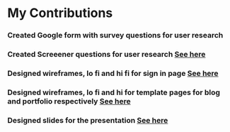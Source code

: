 # My Contributions

### Created Google form with survey questions for user research 
### Created Screeener questions for user research [See here](https://docs.google.com/document/d/1dpRM1Nf4hIuQUYLsGecKx-QLifRkK0jQQ1KxxtlxBMw/edit?usp=sharing)
### Designed wireframes, lo fi and hi fi for sign in page [See here](https://www.figma.com/file/kokVUh8TvoS7fkXZs7UPkN?node-id=0:1)
### Designed wireframes, lo fi and hi for template pages for blog and portfolio respectively [See here](https://www.figma.com/file/kokVUh8TvoS7fkXZs7UPkN/CMS-2-(Team_14)?node-id=21%3A24701)
### Designed slides for the presentation [See here](https://www.figma.com/file/kokVUh8TvoS7fkXZs7UPkN/CMS-2-(Team_14)?node-id=55%3A32566)
